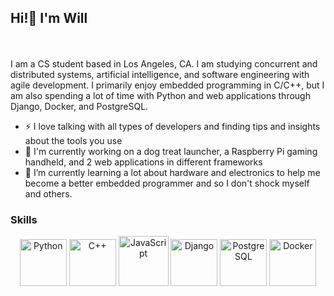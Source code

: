## Hi!👋  I'm Will
<br></br>
I am a CS student based in Los Angeles, CA. I am studying concurrent and distributed systems, artificial intelligence, and software engineering with agile development.
I primarily enjoy embedded programming in C/C++, but I am also spending a lot of time with Python and web applications through Django, Docker, and PostgreSQL.

- ⚡ I love talking with all types of developers and finding tips and insights about the tools you use
- 🦾 I'm currently working on a dog treat launcher, a Raspberry Pi gaming handheld, and 2 web applications in different frameworks
- 🌱 I’m currently learning a lot about hardware and electronics to help me become a better embedded programmer and so I don't shock myself and others.

### Skills
<p align="center">
  <img src="https://github.com/user-attachments/assets/2ab0e2e9-88ed-4def-b834-8b460f2306a0" alt="Python" width="75"/>
  <img src="https://github.com/user-attachments/assets/f095ab0c-99ee-4163-bad9-12de06a31875" alt="C++" width="75"/>
  <img src="https://github.com/user-attachments/assets/404e3547-b194-4d37-bbcc-18ba38cd2c6d" alt="JavaScript" width="80"/>
  <img src="https://github.com/user-attachments/assets/14e5b70d-23e4-4bb4-8f97-e55b455f18ff" alt="Django" width="75"/>
  <img src="https://github.com/user-attachments/assets/cce9f9de-9744-4925-b366-e00432ec031c" alt="PostgreSQL" width="75"/>
  <img src="https://github.com/user-attachments/assets/42e36771-bd30-476c-852e-50c0420ee0ea" alt="Docker" width="75"/>
</p>


